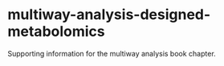 # multiway-analysis-designed-metabolomics
Supporting information for the multiway analysis book chapter.
